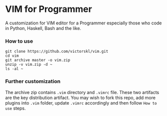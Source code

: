 # VIM for Programmer

A customization for VIM editor for a Programmer especially those who code in Python, Haskell, Bash and the like.
 
### How to use
 
```
git clone https://github.com/victorskl/vim.git 
cd vim
git archive master -o vim.zip
unzip -v vim.zip -d ~
ls -al ~
```
### Further customization
The archive zip contains `.vim` directory and `.vimrc` file. These two artifacts are the key distribution artifact. You may wish to fork this repo, add more plugins into `.vim` folder, update `.vimrc` accordingly and then follow `How to use` steps.
